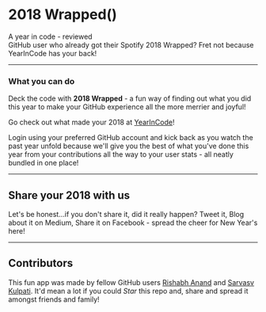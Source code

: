 # 2018 Wrapped()

A year in code - reviewed
<br>
GitHub user who already got their Spotify 2018 Wrapped? Fret not because YearInCode has your back!

---

### What you can do

Deck the code with **2018 Wrapped** - a fun way of finding out what you did this year to make your GitHub experience all the more merrier and joyful!

Go check out what made your 2018 at [YearInCode](https://YearInCode.github.io)!

Login using your preferred GitHub account and kick back as you watch the past year unfold because we'll give you the best of what you've done this year from your contributions all the way to your user stats - all neatly bundled in one place!

---

## Share your 2018 with us

Let's be honest...if you don't share it, did it really happen?
Tweet it, Blog about it on Medium, Share it on Facebook - spread the cheer for New Year's here!

---

## Contributors

This fun app was made by fellow GitHub users [Rishabh Anand](https://twitter.com/rishabh16_) and [Sarvasv Kulpati](https://twitter.com/sarvasvkulpati).
It'd mean a lot if you could _Star_ this repo and, share and spread it amongst friends and family!
